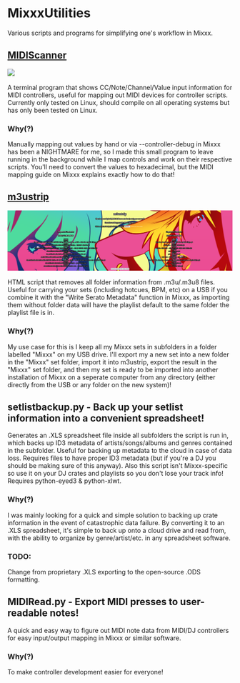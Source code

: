 # MixxxUtilities
Various scripts and programs for simplifying one's workflow in Mixxx. 

## [MIDIScanner](https://github.com/faithvoid/MIDIScanner)
![](https://github.com/faithvoid/MIDIScanner/raw/main/screenshot.png)

A terminal program that shows CC/Note/Channel/Value input information for MIDI controllers, useful for mapping out MIDI devices for controller scripts. Currently only tested on Linux, should compile on all operating systems but has only been tested on Linux.

### Why(?)
Manually mapping out values by hand or via --controller-debug in Mixxx has been a NIGHTMARE for me, so I made this small program to leave running in the background while I map controls and work on their respective scripts. You'll need to convert the values to hexadecimal, but the MIDI mapping guide on Mixxx explains exactly how to do that!

## [m3ustrip](https://virtual.dimensionless.space/dj/m3ustrip)
![](m3ustrip.png)

HTML script that removes all folder information from .m3u/.m3u8 files. Useful for carrying your sets (including hotcues, BPM, etc) on a USB if you combine it with the "Write Serato Metadata" function in Mixxx, as importing them without folder data will have the playlist default to the same folder the playlist file is in. 

### Why(?)
My use case for this is I keep all my Mixxx sets in subfolders in a folder labelled "Mixxx" on my USB drive. I'll export my a new set into a new folder in the "Mixxx" set folder, import it into m3ustrip, export the result in the "Mixxx" set folder, and then my set is ready to be imported into another installation of Mixxx on a seperate computer from any directory (either directly from the USB or any folder on the new system)!

## setlistbackup.py - Back up your setlist information into a convenient spreadsheet!
Generates an .XLS spreadsheet file inside all subfolders the script is run in, which backs up ID3 metadata of artists/songs/albums and genres contained in the subfolder. Useful for backing up metadata to the cloud in case of data loss. Requires files to have proper ID3 metadata (but if you're a DJ you should be making sure of this anyway). Also this script isn't Mixxx-specific so use it on your DJ crates and playlists so you don't lose your track info! Requires python-eyed3 & python-xlwt.

### Why(?)
I was mainly looking for a quick and simple solution to backing up crate information in the event of catastrophic data failure. By converting it to an .XLS spreadsheet, it's simple to back up onto a cloud drive and read from, with the ability to organize by genre/artist/etc. in any spreadsheet software. 

### TODO:
Change from proprietary .XLS exporting to the open-source .ODS formatting.

## MIDIRead.py - Export MIDI presses to user-readable notes!

A quick and easy way to figure out MIDI note data from MIDI/DJ controllers for easy input/output mapping in Mixxx or similar software.

### Why(?)
To make controller development easier for everyone! 
